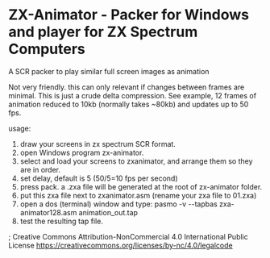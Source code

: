 # ZX-Animator - Packer for Windows and player for ZX Spectrum Computers

A SCR packer to play similar full screen images as animation  

Not very friendly. this can only relevant if changes between frames are minimal. 
This is just a crude delta compression. See example, 12 frames of animation reduced to 10kb (normally takes ~80kb) and updates up to 50 fps.

usage:
1. draw your screens in zx spectrum SCR format.
2. open Windows program zx-animator.
3. select and load your screens to zxanimator, and arrange them so they are in order.
4. set delay, default is 5 (50/5=10 fps per second)
5. press pack. a .zxa file will be generated at the root of zx-animator folder.
6. put this zxa file next to zxanimator.asm (rename your zxa file to 01.zxa)
7. open a dos (terminal) window and type: pasmo -v --tapbas zxa-animator128.asm animation_out.tap
8. test the resulting tap file.


; Creative Commons Attribution-NonCommercial 4.0 International Public License 
https://creativecommons.org/licenses/by-nc/4.0/legalcode
